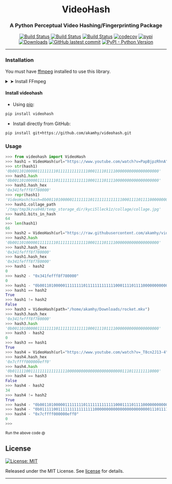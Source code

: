 <div align="center">

<h1> VideoHash </h1>

<h3>A Python Perceptual Video Hashing/Fingerprinting Package</h3>

</div>

<p align="center">
<a href="https://github.com/akamhy/videohash/actions?query=workflow%3AUbuntu"><img alt="Build Status" src="https://github.com/akamhy/videohash/workflows/Ubuntu/badge.svg"></a>
<a href="https://github.com/akamhy/videohash/actions?query=workflow%3AWindows"><img alt="Build Status" src="https://github.com/akamhy/videohash/workflows/Windows/badge.svg"></a>
<a href="https://github.com/akamhy/videohash/actions?query=workflow%3AmacOS"><img alt="Build Status" src="https://github.com/akamhy/videohash/workflows/macOS/badge.svg"></a>
<a href="https://codecov.io/gh/akamhy/videohash"><img alt="codecov" src="https://codecov.io/gh/akamhy/videohash/branch/main/graph/badge.svg"></a>
<a href="https://pypi.org/project/videohash/"><img alt="pypi" src="https://img.shields.io/pypi/v/videohash.svg"></a>
<a href="https://pepy.tech/project/videohash?versions=1*"><img alt="Downloads" src="https://pepy.tech/badge/videohash/month"></a>
<a href="https://github.com/akamhy/videohash/commits/main"><img alt="GitHub lastest commit" src="https://img.shields.io/github/last-commit/akamhy/videohash?color=blue&style=flat-square"></a>
<a href="#"><img alt="PyPI - Python Version" src="https://img.shields.io/pypi/pyversions/videohash?style=flat-square"></a>
</p>

--------------------------------------------------------------------------


### Installation
You must have [ffmpeg](https://ffmpeg.org/) installed to use this library.
<details><summary>➤ Install FFmpeg</summary>
<p>

###### Linux

  - APT
```bash
sudo apt-get update
sudo apt install ffmpeg
```
  - Snap
```bash
sudo snap install ffmpeg
```

###### Windows
Steps are [based on video.stackexchange.com/a/20496](https://video.stackexchange.com/a/20496), please note that the download site is outdated as of January 2021.
  - Download the `release full` variant from <https://www.gyan.dev/ffmpeg/builds/>. You can download any variant you want, but I prefer the full release.
  - Decompress the archive.
  - Copy the bin directory from the decompressed folder, and paste inside `C:\Program Files\ffmpeg\`.
  - Right click on "This PC" and navigate to `Properties > Advanced System Settings > Advanced tab > Environment Variables`.
  - In the Environment Variables window, click the "Path" row under the "Variable" column, then click Edit.
  - Click New and add `C:\Program Files\ffmpeg\bin\`to the list.
  - Click Ok on all the windows we just opened up. (Answer postive)

If you still have doubts read the answer <https://video.stackexchange.com/a/20496>, it has images to guide you.

Prefer video? <https://www.youtube.com/watch?v=qjtmgCb8NcE>.

###### macOS
```bash
brew install ffmpeg
```
</p>
</details>


#### Install videohash

  - Using [pip](https://en.wikipedia.org/wiki/Pip_(package_manager)):

```bash
pip install videohash
```

  - Install directly from GitHub:

```bash
pip install git+https://github.com/akamhy/videohash.git
```

### Usage

```python
>>> from videohash import VideoHash
>>> hash1 = VideoHash(url="https://www.youtube.com/watch?v=PapBjpzRhnA")
>>> str(hash1)
'0b0011010000011111111011111111111110001111011110000000000000000000'
>>> hash1.hash
'0b0011010000011111111011111111111110001111011110000000000000000000'
>>> hash1.hash_hex
'0x341fefff8f780000'
>>> repr(hash1)
'VideoHash(hash=0b0011010000011111111011111111111110001111011110000000000000000000, hash_hex=0x341fefff8f780000, collage_path=/tmp/tmp3kzva948/temp_storage_dir/kyci5lleck1z/collage/collage.jpg, bits_in_hash=64)'
>>> hash1.collage_path
'/tmp/tmp3kzva948/temp_storage_dir/kyci5lleck1z/collage/collage.jpg'
>>> hash1.bits_in_hash
64
>>> len(hash1)
66
>>> hash2 = VideoHash(url="https://raw.githubusercontent.com/akamhy/videohash/main/assets/rocket.mkv")
>>> hash2.hash
'0b0011010000011111111011111111111110001111011110000000000000000000'
>>> hash2.hash_hex
'0x341fefff8f780000'
>>> hash1.hash_hex
'0x341fefff8f780000'
>>> hash1 - hash2
0
>>> hash2 - "0x341fefff8f780000"
0
>>> hash1 - "0b0011010000011111111011111111111110001111011110000000000000000000"0
>>> hash1 == hash2
True
>>> hash1 != hash2
False
>>> hash3 = VideoHash(path="/home/akamhy/Downloads/rocket.mkv")
>>> hash3.hash_hex
'0x341fefff8f780000'
>>> hash3.hash
'0b0011010000011111111011111111111110001111011110000000000000000000'
>>> hash3 - hash2
0
>>> hash3 == hash1
True
>>> hash4 = VideoHash(url="https://www.youtube.com/watch?v=_T8cn2J13-4")
>>> hash4.hash_hex
'0x7cffff000000eff0'
>>> hash4.hash
'0b0111110011111111111111110000000000000000000000001110111111110000'
>>> hash4 == hash3
False
>>> hash4 - hash2
34
>>> hash4 != hash2
True
>>> hash4 - "0b0011010000011111111011111111111110001111011110000000000000000000"34
>>> hash4 - "0b0111110011111111111111110000000000000000000000001110111111110000"0
>>> hash4 - "0x7cffff000000eff0"
0
>>>
```
<sub>Run the above code @ </sub>





## License
[![License: MIT](https://img.shields.io/badge/License-MIT-green.svg)](https://github.com/akamhy/videohash/blob/master/LICENSE)


Released under the MIT License. See
[license](https://github.com/akamhy/videohash/blob/master/LICENSE) for details.

------------------------------------------------------------------------------------
